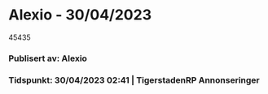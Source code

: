 # Alexio - 30/04/2023

45435

### Publisert av: Alexio

### Tidspunkt: 30/04/2023 02:41 | TigerstadenRP Annonseringer